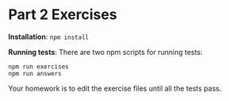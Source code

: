 Part 2 Exercises
==================

**Installation**:
`npm install`

**Running tests**:
There are two npm scripts for running tests:

```
npm run exercises
npm run answers
```

Your homework is to edit the exercise files until all the tests pass.

